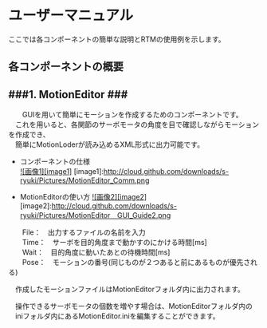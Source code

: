 ユーザーマニュアル
=============
ここでは各コンポーネントの簡単な説明とRTMの使用例を示します。  
 
各コンポーネントの概要
--------------------------------
###1. MotionEditor ###
----------------------------------
　　GUIを用いて簡単にモーションを作成するためのコンポーネントです。  
　これを用いると、各関節のサーボモータの角度を目で確認しながらモーションを作成でき、  
　簡単にMotionLoderが読み込めるXML形式に出力可能です。  

+ コンポーネントの仕様  
[![画像1][image1]](http://cloud.github.com/downloads/s-ryuki/Pictures/MotionEditor_Comm.png)
[image1]:http://cloud.github.com/downloads/s-ryuki/Pictures/MotionEditor_Comm.png


+ MotionEditorの使い方
 [![画像2][image2]](http://cloud.github.com/downloads/s-ryuki/Pictures/MotionEditor＿GUI_Guide2.png)
[image2]:http://cloud.github.com/downloads/s-ryuki/Pictures/MotionEditor＿GUI_Guide2.png


　　File：　出力するファイルの名前を入力  
　　Time：　サーボを目的角度まで動かすのにかける時間[ms]  
　　Wait：　目的角度に動いたあとの待機時間[ms]  
　　Pose：　モーションの番号(同じものが２つあると前にあるものが優先される)  


　作成したモーションファイルはMotionEditorフォルダ内に出力されます。

　操作できるサーボモータの個数を増やす場合は、MotionEditorフォルダ内の  
　iniフォルダ内にあるMotionEditor.iniを編集することができます。  
  
